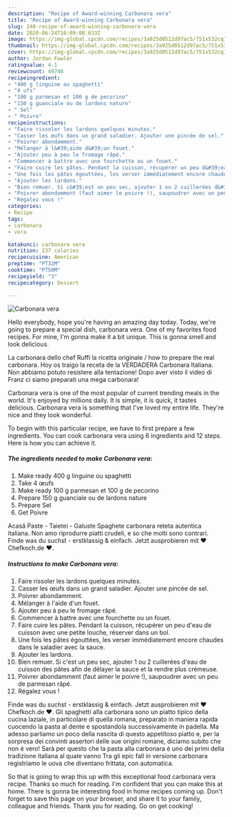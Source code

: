 ```yaml
---
description: "Recipe of Award-winning Carbonara vera"
title: "Recipe of Award-winning Carbonara vera"
slug: 240-recipe-of-award-winning-carbonara-vera
date: 2020-06-24T16:09:08.633Z
image: https://img-global.cpcdn.com/recipes/3a925d0512d97ac5/751x532cq70/carbonara-vera-photo-principale-de-la-recette.jpg
thumbnail: https://img-global.cpcdn.com/recipes/3a925d0512d97ac5/751x532cq70/carbonara-vera-photo-principale-de-la-recette.jpg
cover: https://img-global.cpcdn.com/recipes/3a925d0512d97ac5/751x532cq70/carbonara-vera-photo-principale-de-la-recette.jpg
author: Jordan Fowler
ratingvalue: 4.1
reviewcount: 49748
recipeingredient:
- "400 g linguine ou spaghetti"
- "4 ufs"
- "100 g parmesan et 100 g de pecorino"
- "150 g guanciale ou de lardons nature"
- " Sel"
- " Poivre"
recipeinstructions:
- "Faire rissoler les lardons quelques minutes."
- "Casser les œufs dans un grand saladier. Ajouter une pincée de sel."
- "Poivrer abondamment."
- "Mélanger à l&#39;aide d&#39;un fouet."
- "Ajouter peu à peu le fromage râpé."
- "Commencer à battre avec une fourchette ou un fouet."
- "Faire cuire les pâtes. Pendant la cuisson, récupérer un peu d&#39;eau de cuisson avec une petite louche, réserver dans un bol."
- "Une fois les pâtes égouttées, les verser immédiatement encore chaudes dans le saladier avec la sauce."
- "Ajouter les lardons."
- "Bien remuer. Si c&#39;est un peu sec, ajouter 1 ou 2 cuillerées d&#39;eau de cuisson des pâtes afin de délayer la sauce et la rendre plus crémeuse."
- "Poivrer abondamment (faut aimer le poivre !), saupoudrer avec un peu de parmesan râpé."
- "Régalez vous !"
categories:
- Recipe
tags:
- carbonara
- vera

katakunci: carbonara vera 
nutrition: 237 calories
recipecuisine: American
preptime: "PT32M"
cooktime: "PT50M"
recipeyield: "3"
recipecategory: Dessert

---
```



![Carbonara vera](https://img-global.cpcdn.com/recipes/3a925d0512d97ac5/751x532cq70/carbonara-vera-photo-principale-de-la-recette.jpg)

Hello everybody, hope you're having an amazing day today. Today, we're going to prepare a special dish, carbonara vera. One of my favorites food recipes. For mine, I'm gonna make it a bit unique. This is gonna smell and look delicious.

La carbonara dello chef Ruffi la ricetta originale / how to prepare the real carbonara. Hoy os traigo la receta de la VERDADERA Carbonara Italiana. Non abbiamo potuto resistere alla tentazione! Dopo aver visto il video di Franz ci siamo preparati una mega carbonara!

Carbonara vera is one of the most popular of current trending meals in the world. It's enjoyed by millions daily. It is simple, it is quick, it tastes delicious. Carbonara vera is something that I've loved my entire life. They're nice and they look wonderful.


To begin with this particular recipe, we have to first prepare a few ingredients. You can cook carbonara vera using 6 ingredients and 12 steps. Here is how you can achieve it.

<!--inarticleads1-->

##### The ingredients needed to make Carbonara vera:

1. Make ready 400 g linguine ou spaghetti
1. Take 4 œufs
1. Make ready 100 g parmesan et 100 g de pecorino
1. Prepare 150 g guanciale ou de lardons nature
1. Prepare  Sel
1. Get  Poivre


Acasă Paste - Taietei - Galuste Spaghete carbonara reteta autentica italiana. Non amo riprodurre piatti crudeli, e so che molti sono contrari. Finde was du suchst - erstklassig &amp; einfach. Jetzt ausprobieren mit ♥ Chefkoch.de ♥. 

<!--inarticleads2-->

##### Instructions to make Carbonara vera:

1. Faire rissoler les lardons quelques minutes.
1. Casser les œufs dans un grand saladier. Ajouter une pincée de sel.
1. Poivrer abondamment.
1. Mélanger à l&#39;aide d&#39;un fouet.
1. Ajouter peu à peu le fromage râpé.
1. Commencer à battre avec une fourchette ou un fouet.
1. Faire cuire les pâtes. Pendant la cuisson, récupérer un peu d&#39;eau de cuisson avec une petite louche, réserver dans un bol.
1. Une fois les pâtes égouttées, les verser immédiatement encore chaudes dans le saladier avec la sauce.
1. Ajouter les lardons.
1. Bien remuer. Si c&#39;est un peu sec, ajouter 1 ou 2 cuillerées d&#39;eau de cuisson des pâtes afin de délayer la sauce et la rendre plus crémeuse.
1. Poivrer abondamment (faut aimer le poivre !), saupoudrer avec un peu de parmesan râpé.
1. Régalez vous !


Finde was du suchst - erstklassig &amp; einfach. Jetzt ausprobieren mit ♥ Chefkoch.de ♥. Gli spaghetti alla carbonara sono un piatto tipico della cucina laziale, in particolare di quella romana, preparato in maniera rapida cuocendo la pasta al dente e spostandola successivamente in padella. Ma adesso parliamo un poco della nascita di questo appetitoso piatto e, per la sorpresa dei convinti assertori delle sue origini romane, diciamo subito che non è vero! Sarà per questo che la pasta alla carbonara è uno dei primi della tradizione italiana al quale vanno Tra gli epic fall in versione carbonara registriamo le uova che diventano frittata, con automatica. 

So that is going to wrap this up with this exceptional food carbonara vera recipe. Thanks so much for reading. I'm confident that you can make this at home. There is gonna be interesting food in home recipes coming up. Don't forget to save this page on your browser, and share it to your family, colleague and friends. Thank you for reading. Go on get cooking!
